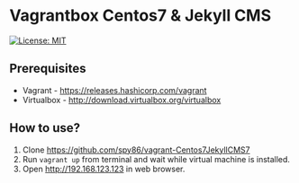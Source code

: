 # Vagrantbox Centos7 & Jekyll CMS

[![License: MIT](https://img.shields.io/badge/License-MIT-yellow.svg)](https://opensource.org/licenses/MIT)

## Prerequisites
* Vagrant - https://releases.hashicorp.com/vagrant
* Virtualbox - http://download.virtualbox.org/virtualbox

## How to use?

1. Clone https://github.com/spy86/vagrant-Centos7JekyllCMS7
2. Run `vagrant up` from terminal and wait while virtual machine is installed.
3. Open http://192.168.123.123 in web browser.
